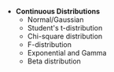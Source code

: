 - **Continuous Distributions**
  - Normal/Gaussian
  - Student's t-distribution
  - Chi-square distribution
  - F-distribution
  - Exponential and Gamma
  - Beta distribution
